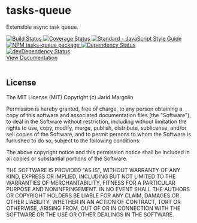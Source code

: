 <h1>tasks-queue</h1>
<div>
  <p>Extensible async task queue.</p>
  <div>
    <a href="https://travis-ci.org/jaridmargolin/tasks-queue">
      <img src="https://travis-ci.org/jaridmargolin/tasks-queue.svg?branch=master" alt="Build Status">
    </a>
    <a href="https://codecov.io/gh/jaridmargolin/tasks-queue">
      <img src="https://codecov.io/gh/jaridmargolin/tasks-queue/branch/master/graph/badge.svg" alt="Coverage Status"/>
    </a>
    <a href="http://standardjs.com/">
      <img src="https://img.shields.io/badge/code%20style-standard-brightgreen.svg" alt="Standard - JavaScript Style Guide">
    </a>
  </div>
  <div>
    <a href="https://npmjs.org/package/tasks-queue">
      <img src="https://img.shields.io/npm/v/tasks-queue.svg" alt="NPM tasks-queue package">
    </a>
    <a href="https://david-dm.org/jaridmargolin/tasks-queue">
      <img src="https://david-dm.org/jaridmargolin/tasks-queue.svg" alt="Dependency Status">
    </a>
    <a href="https://david-dm.org/jaridmargolin/tasks-queue#info=devDependencies">
      <img src="https://david-dm.org/jaridmargolin/tasks-queue/dev-status.svg" alt="devDependency Status">
    </a>
  </div>
  <a href="http://jaridmargolin.github.io/tasks-queue">View Documentation</a>
</div>
<br>

## License

The MIT License (MIT) Copyright (c) Jarid Margolin

Permission is hereby granted, free of charge, to any person obtaining a copy of this software and associated documentation files (the "Software"), to deal in the Software without restriction, including without limitation the rights to use, copy, modify, merge, publish, distribute, sublicense, and/or sell copies of the Software, and to permit persons to whom the Software is furnished to do so, subject to the following conditions:

The above copyright notice and this permission notice shall be included in all copies or substantial portions of the Software.

THE SOFTWARE IS PROVIDED "AS IS", WITHOUT WARRANTY OF ANY KIND, EXPRESS OR IMPLIED, INCLUDING BUT NOT LIMITED TO THE WARRANTIES OF MERCHANTABILITY, FITNESS FOR A PARTICULAR PURPOSE AND NONINFRINGEMENT. IN NO EVENT SHALL THE AUTHORS OR COPYRIGHT HOLDERS BE LIABLE FOR ANY CLAIM, DAMAGES OR OTHER LIABILITY, WHETHER IN AN ACTION OF CONTRACT, TORT OR OTHERWISE, ARISING FROM, OUT OF OR IN CONNECTION WITH THE SOFTWARE OR THE USE OR OTHER DEALINGS IN THE SOFTWARE.
